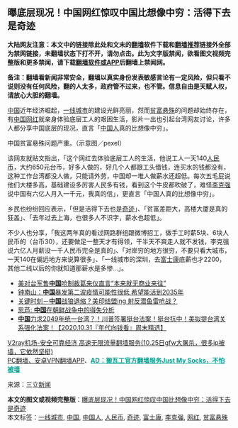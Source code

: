  <h2>曝底层现况！中国网红惊叹中国比想像中穷：活得下去是奇迹</h2> <p class="notice"><b>大陆网友注意：本文中的链接除此处和文末的<a href="https://github.com/bannedbook/fanqiang" >翻墙</a>软件下载和<a href="https://github.com/killgcd/justmysocks/blob/master/README.md">翻墙推荐</a>链接外全部为禁网链接，未翻墙状态下打不开，请勿点击。此为文字版禁闻，欲看图文视频完整版和更多禁闻，请下载<a href="https://github.com/bannedbook/fanqiang">翻墙软件或APP</a>后翻墙上禁闻网。</p><p>备注：翻墙看新闻非常安全，翻墙以真实身份发表敏感言论有一定风险，但只看不说则没有任何风险，翻的人太多，政府管不过来，也不管。信息自由是天赋人权，请放心大胆的翻墙。</b></p>  <div class="entry"> <p><span class='wp_keywordlink_affiliate'><a href="https://www.bannedbook.org/" title="中国" target="_blank">中国</a></span>近年经济崛起，<a href="https://www.bannedbook.org/bnews/tag/%E4%B8%80%E7%BA%BF%E5%9F%8E%E5%B8%82/" class="st_tag internal_tag" rel="tag" title="标签 一线城市 下的日志">一线城市</a>的建设光鲜亮丽，然而<a href="https://www.bannedbook.org/bnews/tag/%E8%B4%AB%E5%AF%8C%E6%82%AC%E6%AE%8A/" class="st_tag internal_tag" rel="tag" title="标签 贫富悬殊 下的日志">贫富悬殊</a>的问题却始终存在，有<a href="https://www.bannedbook.org/bnews/tag/%E4%B8%AD%E5%9B%BD/" class="st_tag internal_tag" rel="tag" title="标签 中国 下的日志">中国</a><a href="https://www.bannedbook.org/bnews/tag/%e7%bd%91%e7%ba%a2/" class="st_tag internal_tag" rel="tag" title="标签 网红 下的日志">网红</a>就亲身体验底层工人的艰困生活，影片一出也引起台湾网友讨论，许多人都分享中国底层的现况，直言「<a href="https://www.bannedbook.org/bnews/tag/%e4%b8%ad%e5%9b%bd%e4%ba%ba/" class="st_tag internal_tag" rel="tag" title="标签 中国人 下的日志">中国人</a>真的比想像中穷」。</p> <p></p> <p>中国贫富悬殊问题严重。（示意图／pexel）</p> <p>该网友就贴文指出，「这个网红去体验底层工人的生活，他说工人一天140<a href="https://www.bannedbook.org/bnews/tag/%e4%ba%ba%e6%b0%91%e5%b8%81/" class="st_tag internal_tag" rel="tag" title="标签 人民币 下的日志">人民币</a>，大约650元台币，好多人做的，好几个人都跟工头借钱，连买水的钱都没有，这种工作台湾都没人做，只能请外劳，中国却一堆人做薪水还超低。每次五毛屁说他们大楼多高，基础建设多厉害人民多有钱，看到这个牛皮都吹破了，难怪<a href="https://www.bannedbook.org/bnews/tag/%e6%9d%8e%e5%85%8b%e5%bc%ba/" class="st_tag internal_tag" rel="tag" title="标签 李克强 下的日志">李克强</a>说中国有六亿人月入一千元，我真的信」，更直言「中国人真的比想像中穷」。</p>  <p>乡民也纷纷回应表示，「但是活得下去也是<a href="https://www.bannedbook.org/bnews/tag/%e5%a5%87%e8%bf%b9/" class="st_tag internal_tag" rel="tag" title="标签 奇迹 下的日志">奇迹</a>」、「贫富差距大，高楼大厦是真的狂盖」、「去年过去上海，也很多人不识字，薪水也超低」。</p> <p>不少人也分享，「我这两年真的看过网路群组跟微博招工，做手工时薪5块、6块人民币的（台币30），还要做足一整天才有得领，干半天不爽走人就不发钱，李克强说六亿人月薪没一千人民币完全是真的」、「对岸穷的地方很穷，不要只看大城市，一天140在偏远地方来说算很多」、「一线城市的深圳，去<a href="https://www.bannedbook.org/bnews/tag/%e5%af%8c%e5%a3%ab%e5%ba%b7/" class="st_tag internal_tag" rel="tag" title="标签 富士康 下的日志">富士康</a>底薪也才2200，其他二线以后的你就知道那薪水是多惨…」。</p> <ul class='op-related-articles' title='相关阅读'> <li><a href='https://www.bannedbook.org/bnews/worldnews/20201101/1423575.html' target='_blank'>美对台军售<b>中国</b>呛制裁葛来仪直言“本来就无商业来往”</a></li> <li><a href='https://www.bannedbook.org/bnews/headline/20201031/1423562.html' target='_blank'>钟南山：<b>中国</b>暴发第二波疫情可能性很低 希望能活到2035年</a></li> <li><a href='https://www.bannedbook.org/bnews/taiwannews/20201031/1423561.html' target='_blank'>关键时刻－<b>中国</b>战狼退缩？美印结盟ing 射反潜鱼雷呛战？</a></li> <li><a href='https://www.bannedbook.org/bnews/baitai/20201031/1423560.html' target='_blank'>思芦: <b>中国</b>在朝鲜战争中的得失分析</a></li> <li><a href='https://www.bannedbook.org/bnews/taiwannews/20201031/1423544.html' target='_blank'><b>中国</b>力求2049年统一台湾？！川普签署挺台法案！挺台抗中！美拟提台湾关系强化法案！【2020.10.31『年代向钱看』周末精选】</a></li> </ul> <p class="texttj"> <a href="https://www.bannedbook.org/forum23/topic22702.html" target="_blank">V2ray机场-安全可靠经济 高速无限流量翻墙服务(10.25日gfw大屠杀，很多ip被墙，它依然坚挺)</a><br/> <a href="https://github.com/bannedbook/fanqiang/wiki/%E7%A6%81%E9%97%BB%E7%BD%91%E5%AE%89%E5%8D%93%E7%BF%BB%E5%A2%99%E6%96%B0%E9%97%BBAPP" target="_blank">PC翻墙、安卓VPN翻墙APP</a>、<span onclick="window.open('https://github.com/killgcd/justmysocks/blob/master/README.md')" style="font-weight:bold;color:#00A191;cursor:pointer;text-decoration:underline;outline:none">AD：搬瓦工官方翻墙服务Just My Socks，不怕被墙</span></p><p> 来源：三立<span class='wp_keywordlink_affiliate'><a href="https://www.bannedbook.org/" title="新闻">新闻</a></span> </p><a name='sharetosocial'></a>       <div><b>本文的图文或视频完整版</b>：<a href='https://www.bannedbook.org/bnews/cbnews/20201101/1423601.html'>曝底层现况！中国网红惊叹中国比想像中穷：活得下去是奇迹</a></div>  </div><!--END ENTRY--> <div class="postfooter"> <div>本文标签：<a href="https://www.bannedbook.org/bnews/tag/%E4%B8%80%E7%BA%BF%E5%9F%8E%E5%B8%82/" rel="tag">一线城市</a>, <a href="https://www.bannedbook.org/bnews/tag/%E4%B8%AD%E5%9B%BD/" rel="tag">中国</a>, <a href="https://www.bannedbook.org/bnews/tag/%e4%b8%ad%e5%9b%bd%e4%ba%ba/" rel="tag">中国人</a>, <a href="https://www.bannedbook.org/bnews/tag/%e4%ba%ba%e6%b0%91%e5%b8%81/" rel="tag">人民币</a>, <a href="https://www.bannedbook.org/bnews/tag/%e5%a5%87%e8%bf%b9/" rel="tag">奇迹</a>, <a href="https://www.bannedbook.org/bnews/tag/%e5%af%8c%e5%a3%ab%e5%ba%b7/" rel="tag">富士康</a>, <a href="https://www.bannedbook.org/bnews/tag/%e6%9d%8e%e5%85%8b%e5%bc%ba/" rel="tag">李克强</a>, <a href="https://www.bannedbook.org/bnews/tag/%e7%bd%91%e7%ba%a2/" rel="tag">网红</a>, <a href="https://www.bannedbook.org/bnews/tag/%E8%B4%AB%E5%AF%8C%E6%82%AC%E6%AE%8A/" rel="tag">贫富悬殊</a></div>  </div><!--END POSTFOOTER--> 